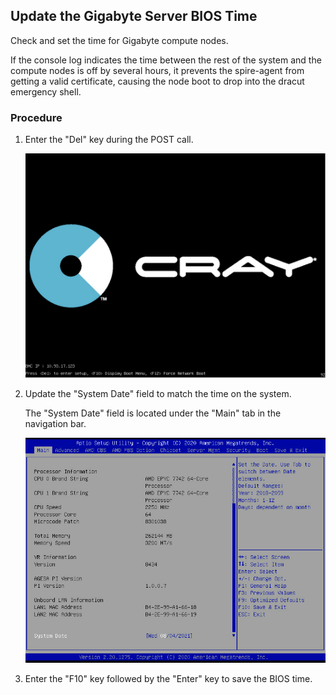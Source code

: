 
## Update the Gigabyte Server BIOS Time

Check and set the time for Gigabyte compute nodes.

If the console log indicates the time between the rest of the system and the compute nodes is off by several hours, it prevents the spire-agent from getting a valid certificate, causing the node boot to drop into the dracut emergency shell.

### Procedure

1. Enter the "Del" key during the POST call.

    ![Compute Node Post Call](../../img/operations/CN_POST_Call.png)

2. Update the "System Date" field to match the time on the system.

   The "System Date" field is located under the "Main" tab in the navigation bar.

   ![Compute Node Setup Menu](../../img/operations/CN_Setup_Menu.png)

3. Enter the "F10" key followed by the "Enter" key to save the BIOS time.